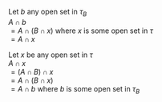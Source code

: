 Let $`b`$ any open set in $`\tau_B`$  
$`A \cap b`$  
$`= A \cap (B \cap x)`$ where $`x`$ is some open set in $`\tau`$  
$`= A \cap x`$

Let $`x`$ be any open set in $`\tau`$  
$`A \cap x`$  
$`= (A \cap B) \cap x`$  
$`= A \cap (B \cap x)`$  
$`= A \cap b`$ where $`b`$ is some open set in $`\tau_B`$